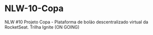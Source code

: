 # NLW-10-Copa

NLW #10 Projeto Copa - Plataforma de bolão descentralizado virtual da RocketSeat. Trilha Ignite (ON GOING)
